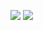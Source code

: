 <a href="버튼을 눌렀을 때 이동할 링크" target="_blank"><img src="https://img.shields.io/badge/instagram-E4405F?style=flat-square&logo=instagram&logoColor=FFFFFF"/></a>
<a href="버튼을 눌렀을 때 이동할 링크" target="_blank"><img src="https://img.shields.io/badge/apple-000000?style=flat-square&logo=apple&logoColor=FFFFFF"/></a>
<!--
**hgy121/hgy121** is a ✨ _special_ ✨ repository because its `README.md` (this file) appears on your GitHub profile.

Here are some ideas to get you started:

- 🔭 I’m currently working on ...
- 🌱 I’m currently learning ...
- 👯 I’m looking to collaborate on ...
- 🤔 I’m looking for help with ...
- 💬 Ask me about ...
- 📫 How to reach me: ...
- 😄 Pronouns: ...
- ⚡ Fun fact: ...
-->
